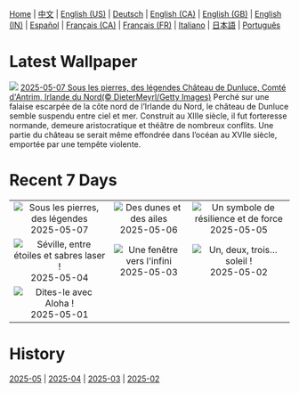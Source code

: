 [Home](../README.md) | [中文](zh-CN.md) | [English (US)](en-US.md) | [Deutsch](de-DE.md) | [English (CA)](en-CA.md) | [English (GB)](en-GB.md) | [English (IN)](en-IN.md) | [Español](es-ES.md) | [Français (CA)](fr-CA.md) | [Français (FR)](fr-FR.md) | [Italiano](it-IT.md) | [日本語](ja-JP.md) | [Português](pt-BR.md)

# Latest Wallpaper
![](https://www.bing.com/th?id=OHR.DunluceIreland_FR-FR8462134318_UHD.jpg)
[2025-05-07 Sous les pierres, des légendes Château de Dunluce, Comté d'Antrim, Irlande du Nord(© DieterMeyrl/Getty Images)](https://www.bing.com/th?id=OHR.DunluceIreland_FR-FR8462134318_UHD.jpg)
Perché sur une falaise escarpée de la côte nord de l’Irlande du Nord, le château de Dunluce semble suspendu entre ciel et mer. Construit au XIIIe siècle, il fut forteresse normande, demeure aristocratique et théâtre de nombreux conflits. Une partie du château se serait même effondrée dans l’océan au XVIIe siècle, emportée par une tempête violente.

# Recent 7 Days
|  |  |  |
|:---:|:---:|:---:|
| ![](https://www.bing.com/th?id=OHR.DunluceIreland_FR-FR8462134318_400x240.jpg "Sous les pierres, des légendes") 2025-05-07 | ![](https://www.bing.com/th?id=OHR.FlyoverNamibia_FR-FR8600226309_400x240.jpg "Des dunes et des ailes") 2025-05-06 | ![](https://www.bing.com/th?id=OHR.RhyoliteDonkeys_FR-FR1931273047_400x240.jpg "Un symbole de résilience et de force") 2025-05-05 |
| ![](https://www.bing.com/th?id=OHR.SevilleNaboo_FR-FR2052386392_400x240.jpg "Séville, entre étoiles et sabres laser !") 2025-05-04 | ![](https://www.bing.com/th?id=OHR.ArchesGalaxy_FR-FR2194406698_400x240.jpg "Une fenêtre vers l'infini") 2025-05-03 | ![](https://www.bing.com/th?id=OHR.BrazilHeron_FR-FR2379480505_400x240.jpg "Un, deux, trois… soleil !") 2025-05-02 |
| ![](https://www.bing.com/th?id=OHR.PinkPlumeria_FR-FR9237716464_400x240.jpg "Dites-le avec Aloha !") 2025-05-01 |  |  |

# History
[2025-05](../archives/wallpaper/fr-FR/w_2025_05.md) | [2025-04](../archives/wallpaper/fr-FR/w_2025_04.md) | [2025-03](../archives/wallpaper/fr-FR/w_2025_03.md) | [2025-02](../archives/wallpaper/fr-FR/w_2025_02.md)

